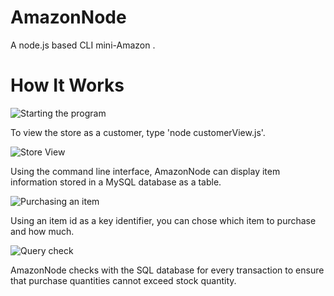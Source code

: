 # AmazonNode
A node.js based CLI mini-Amazon .

# How It Works

![Starting the program](http://i.imgur.com/q4iTw1N.jpg)

To view the store as a customer, type 'node customerView.js'.

![Store View](http://i.imgur.com/Fij0Xoh.jpg)

Using the command line interface, AmazonNode can display item information stored in a MySQL database as a table.

![Purchasing an item](http://i.imgur.com/L51SOOM.jpg)

Using an item id as a key identifier, you can chose which item to purchase and how much.

![Query check](http://i.imgur.com/RrGbOha.jpg)

AmazonNode checks with the SQL database for every transaction to ensure that purchase quantities cannot exceed stock quantity.



